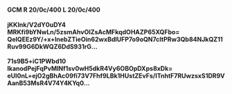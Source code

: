 #### GCM R 20/0c/400 L 20/0c/400
**jKKInk/V2dY0uDY4**<br/>**MRKfi9bYNwLn/5zsmAhvOIZsAcMFkqdOHAZP65XQFbo=**<br/>**QelQEEz9Y/+x+lnebZTieOin62wxBdlUFP7o9oQN7cItPRw3Qb84NJkQZ11Ruv99G6DkWQZ6DdS931rG...**<br/><br/>
**71s9B5+iC1PWbd10**<br/>**lkanodPejFqPvMlNf1sv0wH5dkR4Vy6OBOpDXps8xDk=**<br/>**eUI0nL+ejO2gBhAc09fi73V7Fhf9LBk1HUstZEvFs/ITnhtF7RUwzsxS1DR9VAanB53MsR4V74Y4KYq0...**
